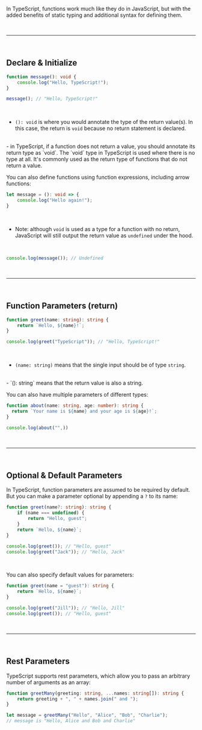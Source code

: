 
In TypeScript, functions work much like they do in JavaScript, but with the added benefits of static typing and additional syntax for defining them.

<br>

---

<br>

## Declare & Initialize

```typescript
function message(): void {
	console.log("Hello, TypeScript!");
}

message(); // "Hello, TypeScript!"
```

<br>

- `(): void` is where you would annotate the type of the return value(s). In this case, the return is `void` because no return statement is declared.
<br>
- in TypeScript, if a function does not return a value, you should annotate its return type as `void`. The `void` type in TypeScript is used where there is no type at all. It's commonly used as the return type of functions that do not return a value.

<br>

You can also define functions using function expressions, including arrow functions:

```typescript
let message = (): void => {
	console.log("Hello again!");
}
```

<br>

- Note: although `void` is used as a type for a function with no return, JavaScript will still output the return value as `undefined` under the hood.


<br>

```typescript
console.log(message()); // Undefined
```

<br>

---

<br>


## Function Parameters (return)

```typescript
function greet(name: string): string {
	return `Hello, ${name}!`;
}

console.log(greet("TypeScript")); // "Hello, TypeScript!"
```

<br>

- `(name: string)` means that the single input should be of type `string`.
<br>
- `(): string` means that the return value is also a string.

<br>

You can also have multiple parameters of different types:

```typescript
function about(name: string, age: number): string {
  return `Your name is ${name} and your age is ${age}!`;
}

console.log(about("",))
```

<br>

---

<br>

## Optional & Default Parameters

In TypeScript, function parameters are assumed to be required by default. But you can make a parameter optional by appending a `?` to its name:

```typescript
function greet(name?: string): string {
	if (name === undefined) {
		return "Hello, guest";
	} 
	return `Hello, ${name}`;
}

console.log(greet()); // "Hello, guest"
console.log(greet("Jack")); // "Hello, Jack"
```

<br>

You can also specify default values for parameters:

```typescript
function greet(name = "guest"): string {
	return `Hello, ${name}`;
}

console.log(greet("Jill")); // "Hello, Jill"
console.log(greet()); // "Hello, guest"
```

<br>

---

<br>

## Rest Parameters

TypeScript supports rest parameters, which allow you to pass an arbitrary number of arguments as an array:

```typescript
function greetMany(greeting: string, ...names: string[]): string {
	return greeting + ", " + names.join(" and ");
}

let message = greetMany("Hello", "Alice", "Bob", "Charlie"); 
// message is "Hello, Alice and Bob and Charlie"
```